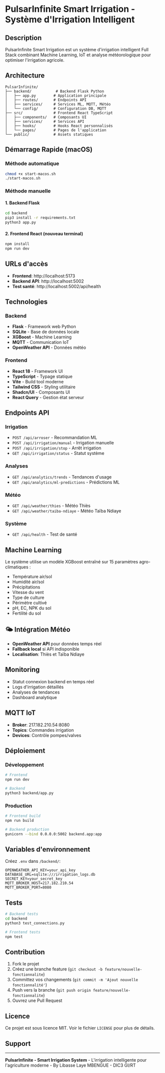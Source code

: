 
# PulsarInfinite Smart Irrigation - Système d'Irrigation Intelligent

## Description

PulsarInfinite Smart Irrigation est un système d'irrigation intelligent Full Stack combinant Machine Learning, IoT et analyse météorologique pour optimiser l'irrigation agricole.

## Architecture

```
PulsarInfinite/
├── backend/           # Backend Flask Python
│   ├── app.py        # Application principale
│   ├── routes/       # Endpoints API
│   ├── services/     # Services ML, MQTT, Météo
│   └── config/       # Configuration DB, MQTT
├── src/              # Frontend React TypeScript
│   ├── components/   # Composants UI
│   ├── services/     # Services API
│   ├── hooks/        # Hooks React personnalisés
│   └── pages/        # Pages de l'application
└── public/           # Assets statiques
```

## Démarrage Rapide (macOS)

### Méthode automatique
```bash
chmod +x start-macos.sh
./start-macos.sh
```

### Méthode manuelle

#### 1. Backend Flask
```bash
cd backend
pip3 install -r requirements.txt
python3 app.py
```

#### 2. Frontend React (nouveau terminal)
```bash
npm install
npm run dev
```

## URLs d'accès

- **Frontend**: http://localhost:5173
- **Backend API**: http://localhost:5002
- **Test santé**: http://localhost:5002/api/health

## Technologies

### Backend
- **Flask** - Framework web Python
- **SQLite** - Base de données locale
- **XGBoost** - Machine Learning
- **MQTT** - Communication IoT
- **OpenWeather API** - Données météo

### Frontend
- **React 18** - Framework UI
- **TypeScript** - Typage statique
- **Vite** - Build tool moderne
- **Tailwind CSS** - Styling utilitaire
- **Shadcn/UI** - Composants UI
- **React Query** - Gestion état serveur

## Endpoints API

### Irrigation
- `POST /api/arroser` - Recommandation ML
- `POST /api/irrigation/manual` - Irrigation manuelle
- `POST /api/irrigation/stop` - Arrêt irrigation
- `GET /api/irrigation/status` - Statut système

### Analyses
- `GET /api/analytics/trends` - Tendances d'usage
- `GET /api/analytics/ml-predictions` - Prédictions ML

### Météo
- `GET /api/weather/thies` - Météo Thiès
- `GET /api/weather/taiba-ndiaye` - Météo Taïba Ndiaye

### Système
- `GET /api/health` - Test de santé

## Machine Learning

Le système utilise un modèle XGBoost entraîné sur 15 paramètres agro-climatiques :
- Température air/sol
- Humidité air/sol
- Précipitations
- Vitesse du vent
- Type de culture
- Périmètre cultivé
- pH, EC, NPK du sol
- Fertilité du sol

## 🌤️ Intégration Météo

- **OpenWeather API** pour données temps réel
- **Fallback local** si API indisponible
- **Localisation**: Thiès et Taïba Ndiaye

##  Monitoring

- Statut connexion backend en temps réel
- Logs d'irrigation détaillés
- Analyses de tendances
- Dashboard analytique

## MQTT IoT

- **Broker**: 217.182.210.54:8080
- **Topics**: Commandes irrigation
- **Devices**: Contrôle pompes/valves

## Déploiement

### Développement
```bash
# Frontend
npm run dev

# Backend  
python3 backend/app.py
```

### Production
```bash
# Frontend build
npm run build

# Backend production
gunicorn --bind 0.0.0.0:5002 backend.app:app
```

## Variables d'environnement

Créez `.env` dans `/backend/`:
```env
OPENWEATHER_API_KEY=your_api_key
DATABASE_URL=sqlite:///irrigation_logs.db
SECRET_KEY=your_secret_key
MQTT_BROKER_HOST=217.182.210.54
MQTT_BROKER_PORT=8080
```

##  Tests

```bash
# Backend tests
cd backend
python3 test_connections.py

# Frontend tests
npm test
```

## Contribution

1. Fork le projet
2. Créez une branche feature (`git checkout -b feature/nouvelle-fonctionnalite`)
3. Committez vos changements (`git commit -m 'Ajout nouvelle fonctionnalité'`)
4. Push vers la branche (`git push origin feature/nouvelle-fonctionnalite`)
5. Ouvrez une Pull Request

##  Licence

Ce projet est sous licence MIT. Voir le fichier `LICENSE` pour plus de détails.

## Support



---

**PulsarInfinite - Smart Irrigation System** - L'irrigation intelligente pour l'agriculture moderne - By Libasse Laye MBENGUE - DIC3 GI/RT
